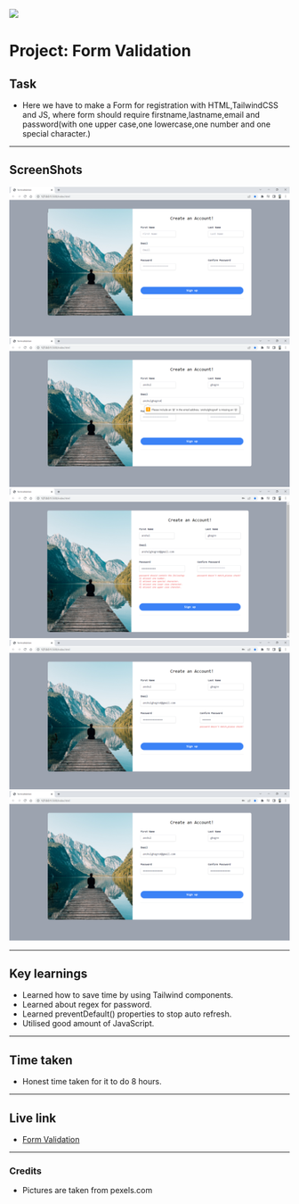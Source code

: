![](https://img.shields.io/badge/JS-Form_Validation-orange)

# Project: Form Validation

## Task

- Here we have to make a Form for registration with HTML,TailwindCSS and JS,
  where form should require firstname,lastname,email and password(with one upper case,one lowercase,one number and one special character.)

---

## ScreenShots

![pic 1](./screenshots/pic1.png)
![pic 2](./screenshots/pic2.png)
![pic 3](./screenshots/pic3.png)
![pic 4](/screenshots/pic4.png)
![pic 5](./screenshots/pic5.png)

---

## Key learnings

- Learned how to save time by using Tailwind components.
- Learned about regex for password.
- Learned preventDefault() properties to stop auto refresh.
- Utilised good amount of JavaScript.

---

## Time taken

- Honest time taken for it to do 8 hours.

---

## Live link

- [Form Validation](https://js-assig-2-project-form-validation.netlify.app/)

---

### Credits

- Pictures are taken from pexels.com
